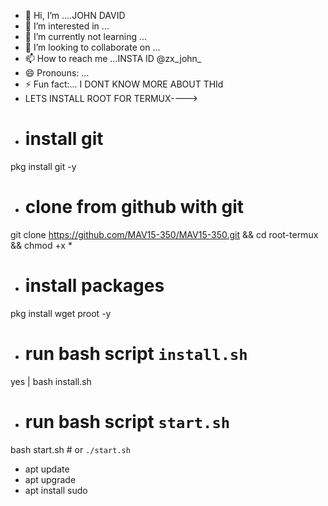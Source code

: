 - 👋 Hi, I’m ....JOHN DAVID
- 👀 I’m interested in ...
- 🌱 I’m currently not learning ...
- 💞️ I’m looking to collaborate on ...
- 📫 How to reach me ...INSTA ID @zx_john_
- 😄 Pronouns: ...
- ⚡ Fun fact:... I DONT KNOW MORE ABOUT THId
- LETS INSTALL ROOT FOR TERMUX---->
- # install git
pkg install git -y
- # clone from github with git
git clone https://github.com/MAV15-350/MAV15-350.git && cd root-termux && chmod +x *
- # install packages
pkg install wget proot -y
- # run bash script `install.sh`
yes | bash install.sh
- # run bash script `start.sh`
bash start.sh  # or `./start.sh`
- apt update
- apt upgrade
- apt install sudo